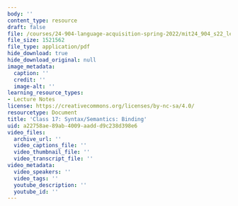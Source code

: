 ```yaml
---
body: ''
content_type: resource
draft: false
file: /courses/24-904-language-acquisition-spring-2022/mit24_904_s22_lec17.pdf
file_size: 1521562
file_type: application/pdf
hide_download: true
hide_download_original: null
image_metadata:
  caption: ''
  credit: ''
  image-alt: ''
learning_resource_types:
- Lecture Notes
license: https://creativecommons.org/licenses/by-nc-sa/4.0/
resourcetype: Document
title: 'Class 17: Syntax/Semantics: Binding'
uid: a22758ae-89ab-4009-aadd-d9c238d398e6
video_files:
  archive_url: ''
  video_captions_file: ''
  video_thumbnail_file: ''
  video_transcript_file: ''
video_metadata:
  video_speakers: ''
  video_tags: ''
  youtube_description: ''
  youtube_id: ''
---
```

